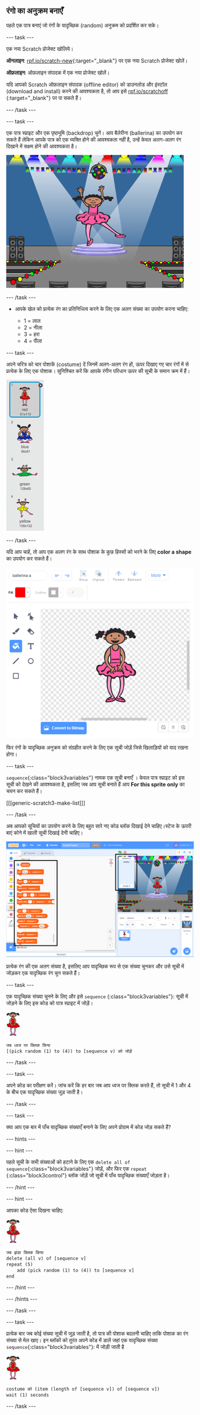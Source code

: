 ## रंगो का अनुक्रम बनाएँ

पहले एक पात्र बनाएं जो रंगों के यादृच्छिक (random) अनुक्रम को प्रदर्शित कर सके।

\--- task \---

एक नया Scratch प्रोजेक्ट खोलिये।

**ऑनलाइन**: [rpf.io/scratch-new](https://rpf.io/scratch-new){:target="_blank"} पर एक नया Scratch प्रोजेक्ट खोलें।

**ऑफ़लाइन**: ऑफ़लाइन संपादक में एक नया प्रोजेक्ट खोलें।

यदि आपको Scratch ऑफ़लाइन संपादक (offline editor) को डाउनलोड और इंस्टॉल (download and install) करने की आवश्यकता है, तो आप इसे [rpf.io/scratchoff](https://rpf.io/scratchoff) {:target="_blank"} पर पा सकते हैं।

\--- /task \---

\--- task \---

एक पात्र स्प्राइट और एक पृष्ठभूमि (backdrop) चुनें। आप बैलेरीना (ballerina) का उपयोग कर सकते हैं लेकिन आपके पात्र को एक व्यक्ति होने की आवश्यकता नहीं है, उन्हें केवल अलग-अलग रंग दिखाने में सक्षम होने की आवश्यकता है।

![स्क्रीनशॉट](images/colour-sprite.png)

\--- /task \---

+ आपके खेल को प्रत्येक रंग का प्रतिनिधित्व करने के लिए एक अलग संख्या का उपयोग करना चाहिए:
    
    + 1 = लाल
    + 2 = नीला
    + 3 = हरा
    + 4 = पीला

\--- task \---

अपने चरित्र को चार पोशाकें (costume) दें जिनमें अलग-अलग रंग हों, ऊपर दिखाए गए चार रंगों में से प्रत्येक के लिए एक पोशाक। सुनिश्चित करें कि आपके रंगीन परिधान ऊपर की सूची के समान क्रम में हैं।

![स्क्रीनशॉट](images/colour-costume.png)

\--- /task \---

यदि आप चाहें, तो आप एक अलग रंग के साथ पोशाक के कुछ हिस्सों को भरने के लिए **color a shape** का उपयोग कर सकते हैं।

![आकृति को रंगे](images/color-a-shape.png)

फिर रंगों के यादृच्छिक अनुक्रम को संग्रहीत करने के लिए एक सूची जोड़ें जिसे खिलाड़ियों को याद रखना होगा।

\--- task \---

`sequence`{:class="block3variables"} नामक एक सूची बनाएँ । केवल पात्र स्प्राइट को इस सूची को देखने की आवश्यकता है, इसलिए जब आप सूची बनाते हैं आप **For this sprite only** का चयन कर सकते हैं।

[[[generic-scratch3-make-list]]]

\--- /task \---

अब आपको सूचियों का उपयोग करने के लिए बहुत सारे नए कोड ब्लॉक दिखाई देने चाहिए।स्टेज के ऊपरी बाएं कोने में खाली सूची दिखाई देनी चाहिए।

![स्क्रीनशॉट](images/colour-list-blocks-annotated.png)

प्रत्येक रंग की एक अलग संख्या है, इसलिए आप यादृच्छिक रूप से एक संख्या चुनकर और उसे सूची में जोड़कर एक यादृच्छिक रंग चुन सकते हैं।

\--- task \---

एक यादृच्छिक संख्या चुनने के लिए और इसे `sequence` {:class="block3variables"}: सूची में जोड़ने के लिए इस कोड को पात्र स्प्राइट में जोड़ें।

![बैलरीना](images/ballerina.png)

```blocks3
जब ध्वज पर क्लिक किया
[(pick random (1) to (4)) to [sequence v) को जोड़ें
```

\--- /task \---

\--- task \---

अपने कोड का परीक्षण करें। जांच करें कि हर बार जब आप ध्वज पर क्लिक करते हैं, तो सूची में 1 और 4 के बीच एक यादृच्छिक संख्या जुड़ जाती है।

\--- /task \---

\--- task \---

क्या आप एक बार में पाँच यादृच्छिक संख्याएँ बनाने के लिए अपने प्रोग्राम में कोड जोड़ सकते हैं?

\--- hints \---

\--- hint \---

पहले सूची के सभी संख्याओं को हटाने के लिए एक `delete all of sequence`{:class="block3variables"} जोड़ें, और फिर एक `repeat` {:class="block3control"} ब्लॉक जोड़ें जो सूची में पाँच यादृच्छिक संख्याएँ जोड़ता है।

\--- /hint \---

\--- hint \---

आपका कोड ऐसा दिखना चाहिए:

![बैलरीना](images/ballerina.png)

```blocks3
जब झंडा क्लिक किया
delete (all v) of [sequence v]
repeat (5)
    add (pick random (1) to (4)) to [sequence v]
end
```

\--- /hint \---

\--- /hints \---

\--- /task \---

\--- task \---

प्रत्येक बार जब कोई संख्या सूची में जुड़ जाती है, तो पात्र की पोशाक बदलनी चाहिए ताकि पोशाक का रंग संख्या से मेल खाए। इन ब्लॉकों को तुरंत अपने कोड में डालें जहां एक यादृच्छिक संख्या `sequence`{:class="block3variables"}: में जोड़ी जाती है 

![बैलरीना](images/ballerina.png)

```blocks3
costume को (item (length of [sequence v]) of [sequence v])
wait (1) seconds
```

\--- /task \---